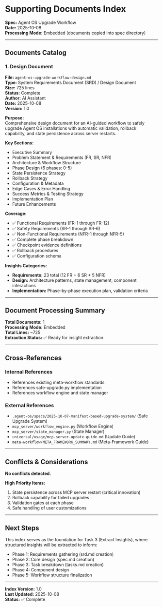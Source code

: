 # Supporting Documents Index

**Spec:** Agent OS Upgrade Workflow  
**Date:** 2025-10-08  
**Processing Mode:** Embedded (documents copied into spec directory)

---

## Documents Catalog

### 1. Design Document

**File:** `agent-os-upgrade-workflow-design.md`  
**Type:** System Requirements Document (SRD) / Design Document  
**Size:** 725 lines  
**Status:** Complete  
**Author:** AI Assistant  
**Date:** 2025-10-08  
**Version:** 1.0

**Purpose:**  
Comprehensive design document for an AI-guided workflow to safely upgrade Agent OS installations with automatic validation, rollback capability, and state persistence across server restarts.

**Key Sections:**
- Executive Summary
- Problem Statement & Requirements (FR, SR, NFR)
- Architecture & Workflow Structure
- Phase Design (6 phases: 0-5)
- State Persistence Strategy
- Rollback Strategy
- Configuration & Metadata
- Edge Cases & Error Handling
- Success Metrics & Testing Strategy
- Implementation Plan
- Future Enhancements

**Coverage:**
- ✅ Functional Requirements (FR-1 through FR-12)
- ✅ Safety Requirements (SR-1 through SR-6)
- ✅ Non-Functional Requirements (NFR-1 through NFR-5)
- ✅ Complete phase breakdown
- ✅ Checkpoint evidence definitions
- ✅ Rollback procedures
- ✅ Configuration schema

**Insights Categories:**
- **Requirements:** 23 total (12 FR + 6 SR + 5 NFR)
- **Design:** Architecture patterns, state management, component interactions
- **Implementation:** Phase-by-phase execution plan, validation criteria

---

## Document Processing Summary

**Total Documents:** 1  
**Processing Mode:** Embedded  
**Total Lines:** ~725  
**Extraction Status:** ✅ Ready for insight extraction

---

## Cross-References

### Internal References
- References existing meta-workflow standards
- References safe-upgrade.py implementation
- References workflow engine and state manager

### External References
- `.agent-os/specs/2025-10-07-manifest-based-upgrade-system/` (Safe Upgrade System)
- `mcp_server/workflow_engine.py` (Workflow Engine)
- `mcp_server/state_manager.py` (State Manager)
- `universal/usage/mcp-server-update-guide.md` (Update Guide)
- `meta-workflow/META_FRAMEWORK_SUMMARY.md` (Meta-Framework Guide)

---

## Conflicts & Considerations

**No conflicts detected.**

**High Priority Items:**
1. State persistence across MCP server restart (critical innovation)
2. Rollback capability for failed upgrades
3. Validation gates at each phase
4. Safe handling of user customizations

---

## Next Steps

This index serves as the foundation for Task 3 (Extract Insights), where structured insights will be extracted to inform:
- Phase 1: Requirements gathering (srd.md creation)
- Phase 2: Core design (spec.md creation)
- Phase 3: Task breakdown (tasks.md creation)
- Phase 4: Component design
- Phase 5: Workflow structure finalization

---

**Index Version:** 1.0  
**Last Updated:** 2025-10-08  
**Status:** ✅ Complete

